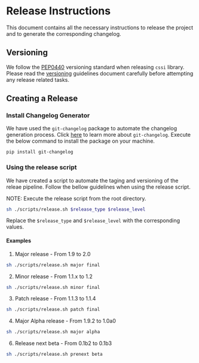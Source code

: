 # Release Instructions

This document contains all the necessary instructions to release the
project and to generate the corresponding changelog.

## Versioning

We follow the [PEP0440](https://www.python.org/dev/peps/pep-0440/)
versioning standard when releasing `cssi` library. Please read the
[versioning](./VERSIONING.md) guidelines document carefully before
attempting any release related tasks.

## Creating a Release

### Install Changelog Generator

We have used the `git-changelog` package to automate the changelog
generation process. Click
[here](https://pypi.org/project/git-changelog/) to learn more about
`git-changelog`. Execute the below command to install the package on
your machine.

```bash
pip install git-changelog
```

### Using the release script

We have created a script to automate the taging and versioning of the
releae pipeline. Follow the bellow guidelines when using the release
script.

NOTE: Execute the release script from the root directory.

```bash
sh ./scripts/release.sh $release_type $release_level
```

Replace the `$release_type` and `$release_level` with the corresponding
values.

#### Examples

1.  Major release - From 1.9 to 2.0

<!-- end list -->

```bash
sh ./scripts/release.sh major final
```

2.  Minor release - From 1.1.x to 1.2

<!-- end list -->

```bash
sh ./scripts/release.sh minor final
```

3.  Patch release - From 1.1.3 to 1.1.4

<!-- end list -->

```bash
sh ./scripts/release.sh patch final
```

4.  Major Alpha release - From 1.9.2 to 1.0a0

<!-- end list -->

```bash
sh ./scripts/release.sh major alpha
```

6.  Release next beta - From 0.1b2 to 0.1b3

<!-- end list -->

```bash
sh ./scripts/release.sh prenext beta
```

